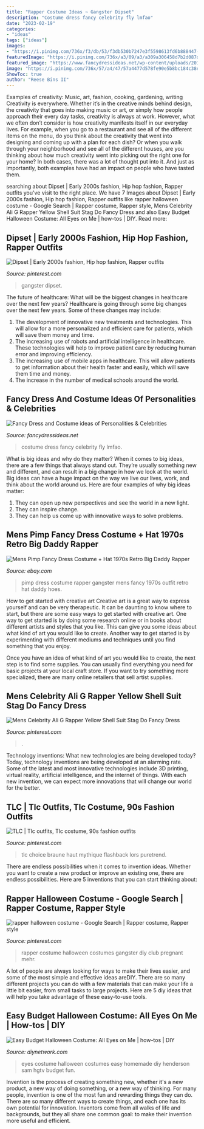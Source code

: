 ```yaml
---
title: "Rapper Costume Ideas ~ Gangster Dipset"
description: "Costume dress fancy celebrity fly lmfao"
date: "2023-02-19"
categories:
- "ideas"
tags: ["ideas"]
images:
- "https://i.pinimg.com/736x/f3/db/53/f3db530b7247e3f5598613fd6b888447--rapper-costume-rapper-style.jpg"
featuredImage: "https://i.pinimg.com/736x/a3/09/a3/a309a306458d7b2d087d60f3530d2d45--girl-group-the-s.jpg"
featured_image: "https://www.fancydressideas.net/wp-content/uploads/2016/06/fancy-dress-costume-redfoo-lmfao-singer-celebrity.jpg"
image: "https://i.pinimg.com/736x/57/a4/47/57a4477d578fe90e5b8bc184c38e985f--s-style-rap-music.jpg"
ShowToc: true
author: "Reese Bins II"
---
```



Examples of creativity: Music, art, fashion, cooking, gardening, writing
Creativity is everywhere. Whether it’s in the creative minds behind design, the creativity that goes into making music or art, or simply how people approach their every day tasks, creativity is always at work. However, what we often don’t consider is how creativity manifests itself in our everyday lives. For example, when you go to a restaurant and see all of the different items on the menu, do you think about the creativity that went into designing and coming up with a plan for each dish? Or when you walk through your neighborhood and see all of the different houses, are you thinking about how much creativity went into picking out the right one for your home? In both cases, there was a lot of thought put into it. And just as importantly, both examples have had an impact on people who have tasted them.

	

		
searching about Dipset | Early 2000s fashion, Hip hop fashion, Rapper outfits you've visit to the right place. We have 7 Images about Dipset | Early 2000s fashion, Hip hop fashion, Rapper outfits like rapper halloween costume - Google Search | Rapper costume, Rapper style, Mens Celebrity Ali G Rapper Yellow Shell Suit Stag Do Fancy Dress and also Easy Budget Halloween Costume: All Eyes on Me | how-tos | DIY. Read more:
		
    
## Dipset | Early 2000s Fashion, Hip Hop Fashion, Rapper Outfits

<img loading=lazy src="https://i.pinimg.com/736x/57/a4/47/57a4477d578fe90e5b8bc184c38e985f--s-style-rap-music.jpg" onerror="this.onerror=null;this.src='https://tse4.mm.bing.net/th?id=OIP.vyueJT0Q9ynLvhV3LlkN-QHaGo&amp;pid=15.1';" alt="Dipset | Early 2000s fashion, Hip hop fashion, Rapper outfits">

_Source: pinterest.com_

>gangster dipset. 

	

The future of healthcare: What will be the biggest changes in healthcare over the next few years?
Healthcare is going through some big changes over the next few years. Some of these changes may include: 
1. The development of innovative new treatments and technologies. This will allow for a more personalized and efficient care for patients, which will save them money and time. 
2. The increasing use of robots and artificial intelligence in healthcare. These technologies will help to improve patient care by reducing human error and improving efficiency. 
3. The increasing use of mobile apps in healthcare. This will allow patients to get information about their health faster and easily, which will save them time and money. 
4. The increase in the number of medical schools around the world.

    
## Fancy Dress And Costume Ideas Of Personalities &amp; Celebrities

<img loading=lazy src="https://www.fancydressideas.net/wp-content/uploads/2016/06/fancy-dress-costume-redfoo-lmfao-singer-celebrity.jpg" onerror="this.onerror=null;this.src='https://tse3.mm.bing.net/th?id=OIP.gFlU5l8lEwAg1yZuNYiItQAAAA&amp;pid=15.1';" alt="Fancy Dress and Costume ideas of Personalities &amp; Celebrities">

_Source: fancydressideas.net_

>costume dress fancy celebrity fly lmfao. 

	

What is big ideas and why do they matter?
When it comes to big ideas, there are a few things that always stand out. They’re usually something new and different, and can result in a big change in how we look at the world. Big ideas can have a huge impact on the way we live our lives, work, and think about the world around us. Here are four examples of why big ideas matter: 
1. They can open up new perspectives and see the world in a new light.
2. They can inspire change.
3. They can help us come up with innovative ways to solve problems.

    
## Mens Pimp Fancy Dress Costume + Hat 1970s Retro Big Daddy Rapper

<img loading=lazy src="http://i.ebayimg.com/images/i/201065958612-0-1/s-l1000.jpg" onerror="this.onerror=null;this.src='https://tse1.mm.bing.net/th?id=OIP.Ht0d34nPXn7KvJOSZKJNHAHaJ4&amp;pid=15.1';" alt="Mens Pimp Fancy Dress Costume + Hat 1970s Retro Big Daddy Rapper">

_Source: ebay.com_

>pimp dress costume rapper gangster mens fancy 1970s outfit retro hat daddy hoes. 

	

How to get started with creative art
Creative art is a great way to express yourself and can be very therapeutic. It can be daunting to know where to start, but there are some easy ways to get started with creative art.
One way to get started is by doing some research online or in books about different artists and styles that you like. This can give you some ideas about what kind of art you would like to create. Another way to get started is by experimenting with different mediums and techniques until you find something that you enjoy.

Once you have an idea of what kind of art you would like to create, the next step is to find some supplies. You can usually find everything you need for basic projects at your local craft store. If you want to try something more specialized, there are many online retailers that sell artist supplies.

    
## Mens Celebrity Ali G Rapper Yellow Shell Suit Stag Do Fancy Dress

<img loading=lazy src="https://i.pinimg.com/736x/14/a3/b5/14a3b5e7d5180b761d9f004f70bc4fe0.jpg" onerror="this.onerror=null;this.src='https://tse3.mm.bing.net/th?id=OIP.Lqed-1q98pNGbP6G40UfXQHaJ3&amp;pid=15.1';" alt="Mens Celebrity Ali G Rapper Yellow Shell Suit Stag Do Fancy Dress">

_Source: pinterest.com_

>. 

	

Technology inventions: What new technologies are being developed today?
Today, technology inventions are being developed at an alarming rate. Some of the latest and most innovative technologies include 3D printing, virtual reality, artificial intelligence, and the internet of things. With each new invention, we can expect more innovations that will change our world for the better.

    
## TLC | Tlc Outfits, Tlc Costume, 90s Fashion Outfits

<img loading=lazy src="https://i.pinimg.com/736x/a3/09/a3/a309a306458d7b2d087d60f3530d2d45--girl-group-the-s.jpg" onerror="this.onerror=null;this.src='https://tse1.mm.bing.net/th?id=OIP.PVv5aH35Ft6tq6JZ50W0fgHaLK&amp;pid=15.1';" alt="TLC | Tlc outfits, Tlc costume, 90s fashion outfits">

_Source: pinterest.com_

>tlc choice braune haut mythique flashback lors puretrend. 

	

There are endless possibilities when it comes to invention ideas. Whether you want to create a new product or improve an existing one, there are endless possibilities. Here are 5 inventions that you can start thinking about: 

    
## Rapper Halloween Costume - Google Search | Rapper Costume, Rapper Style

<img loading=lazy src="https://i.pinimg.com/736x/f3/db/53/f3db530b7247e3f5598613fd6b888447--rapper-costume-rapper-style.jpg" onerror="this.onerror=null;this.src='https://tse4.mm.bing.net/th?id=OIP.l6-aHI2HKp7RmAhaMNCtrwAAAA&amp;pid=15.1';" alt="rapper halloween costume - Google Search | Rapper costume, Rapper style">

_Source: pinterest.com_

>rapper costume halloween costumes gangster diy club pregnant mehr. 

	

A lot of people are always looking for ways to make their lives easier, and some of the most simple and effective ideas areDIY. There are so many different projects you can do with a few materials that can make your life a little bit easier, from small tasks to large projects. Here are 5 diy ideas that will help you take advantage of these easy-to-use tools.

    
## Easy Budget Halloween Costume: All Eyes On Me | How-tos | DIY

<img loading=lazy src="https://hgtvhome.sndimg.com/content/dam/images/hgtv/fullset/2016/8/22/CI_sam-henderson-original-halloween-costume-all-eyes-on-me2.jpg.rend.hgtvcom.1280.1707.suffix/1471895596515.jpeg" onerror="this.onerror=null;this.src='https://tse4.mm.bing.net/th?id=OIP.jFwsJkQ0IyhQYRJ7fEsTowHaJ4&amp;pid=15.1';" alt="Easy Budget Halloween Costume: All Eyes on Me | how-tos | DIY">

_Source: diynetwork.com_

>eyes costume halloween costumes easy homemade diy henderson sam hgtv budget fun. 

	

Invention is the process of creating something new, whether it's a new product, a new way of doing something, or a new way of thinking. For many people, invention is one of the most fun and rewarding things they can do. There are so many different ways to create things, and each one has its own potential for innovation. Inventors come from all walks of life and backgrounds, but they all share one common goal: to make their invention more useful and efficient.

